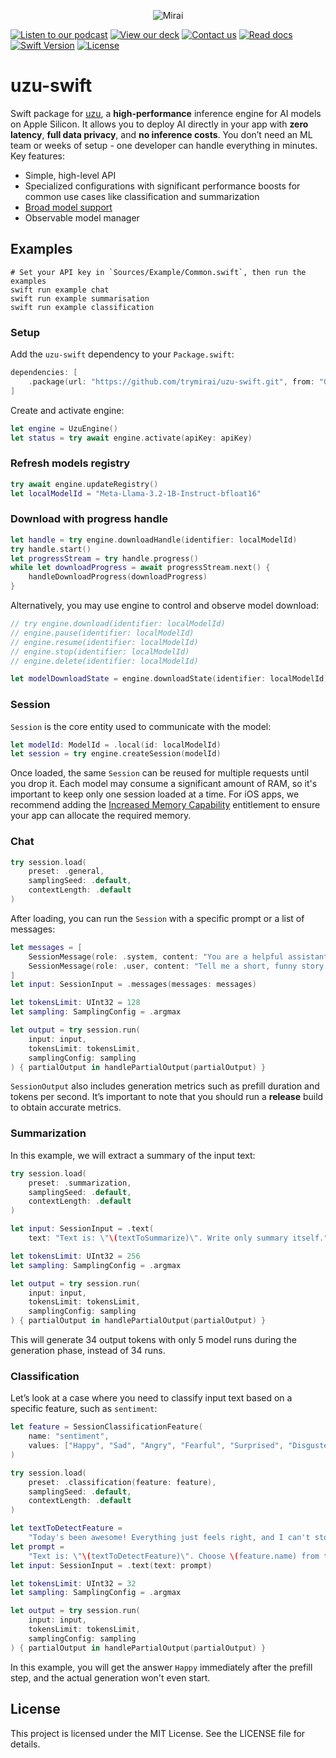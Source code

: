 <p align="center">
  <picture>
    <img alt="Mirai" src="https://artifacts.trymirai.com/social/github/uzu-swift-header.jpg" style="max-width: 100%;">
  </picture>
</p>

<a href="https://artifacts.trymirai.com/social/about_us.mp3"><img src="https://img.shields.io/badge/Listen-Podcast-red" alt="Listen to our podcast"></a>
<a href="https://docsend.com/v/76bpr/mirai2025"><img src="https://img.shields.io/badge/View-Deck-red" alt="View our deck"></a>
<a href="mailto:alexey@getmirai.co,dima@getmirai.co,aleksei@getmirai.co?subject=Interested%20in%20Mirai"><img src="https://img.shields.io/badge/Send-Email-green" alt="Contact us"></a>
<a href="https://docs.trymirai.com/components/inference-engine"><img src="https://img.shields.io/badge/Read-Docs-blue" alt="Read docs"></a>
[![Swift Version](https://img.shields.io/badge/Swift-5.9-blue)](https://swift.org)
[![License](https://img.shields.io/badge/License-MIT-blue)](LICENSE)

# uzu-swift

Swift package for [uzu](https://github.com/trymirai/uzu), a **high-performance** inference engine for AI models on Apple Silicon. It allows you to deploy AI directly in your app with **zero latency**, **full data privacy**, and **no inference costs**. You don’t need an ML team or weeks of setup - one developer can handle everything in minutes. Key features:

- Simple, high-level API
- Specialized configurations with significant performance boosts for common use cases like classification and summarization
- [Broad model support](https://trymirai.com/models)
- Observable model manager

## Examples

```shell
# Set your API key in `Sources/Example/Common.swift`, then run the examples
swift run example chat
swift run example summarisation
swift run example classification
```

### Setup

Add the `uzu-swift` dependency to your `Package.swift`:

```swift
dependencies: [
    .package(url: "https://github.com/trymirai/uzu-swift.git", from: "0.1.8")
]
```

Create and activate engine:

```swift
let engine = UzuEngine()
let status = try await engine.activate(apiKey: apiKey)
```

### Refresh models registry

```swift
try await engine.updateRegistry()
let localModelId = "Meta-Llama-3.2-1B-Instruct-bfloat16"
```

### Download with progress handle

```swift
let handle = try engine.downloadHandle(identifier: localModelId)
try handle.start()
let progressStream = try handle.progress()
while let downloadProgress = await progressStream.next() {
    handleDownloadProgress(downloadProgress)
}
```

Alternatively, you may use engine to control and observe model download:

```swift
// try engine.download(identifier: localModelId)
// engine.pause(identifier: localModelId)
// engine.resume(identifier: localModelId)
// engine.stop(identifier: localModelId)
// engine.delete(identifier: localModelId)

let modelDownloadState = engine.downloadState(identifier: localModelId)
```

### Session

`Session` is the core entity used to communicate with the model:

```swift
let modelId: ModelId = .local(id: localModelId)
let session = try engine.createSession(modelId)
```

Once loaded, the same `Session` can be reused for multiple requests until you drop it. Each model may consume a significant amount of RAM, so it's important to keep only one session loaded at a time. For iOS apps, we recommend adding the [Increased Memory Capability](https://developer.apple.com/documentation/bundleresources/entitlements/com.apple.developer.kernel.increased-memory-limit) entitlement to ensure your app can allocate the required memory.

### Chat

```swift
try session.load(
    preset: .general,
    samplingSeed: .default,
    contextLength: .default
)
```

After loading, you can run the `Session` with a specific prompt or a list of messages:

```swift
let messages = [
    SessionMessage(role: .system, content: "You are a helpful assistant."),
    SessionMessage(role: .user, content: "Tell me a short, funny story about a robot."),
]
let input: SessionInput = .messages(messages: messages)
```

```swift
let tokensLimit: UInt32 = 128
let sampling: SamplingConfig = .argmax
```

```swift
let output = try session.run(
    input: input,
    tokensLimit: tokensLimit,
    samplingConfig: sampling
) { partialOutput in handlePartialOutput(partialOutput) }
```

`SessionOutput` also includes generation metrics such as prefill duration and tokens per second. It’s important to note that you should run a **release** build to obtain accurate metrics.

### Summarization

In this example, we will extract a summary of the input text:

```swift
try session.load(
    preset: .summarization,
    samplingSeed: .default,
    contextLength: .default
)
```

```swift
let input: SessionInput = .text(
    text: "Text is: \"\(textToSummarize)\". Write only summary itself.")
```

```swift
let tokensLimit: UInt32 = 256
let sampling: SamplingConfig = .argmax
```

```swift
let output = try session.run(
    input: input,
    tokensLimit: tokensLimit,
    samplingConfig: sampling
) { partialOutput in handlePartialOutput(partialOutput) }
```

This will generate 34 output tokens with only 5 model runs during the generation phase, instead of 34 runs.

### Classification

Let’s look at a case where you need to classify input text based on a specific feature, such as `sentiment`:

```swift
let feature = SessionClassificationFeature(
    name: "sentiment",
    values: ["Happy", "Sad", "Angry", "Fearful", "Surprised", "Disgusted"]
)
```

```swift
try session.load(
    preset: .classification(feature: feature),
    samplingSeed: .default,
    contextLength: .default
)
```

```swift
let textToDetectFeature =
    "Today's been awesome! Everything just feels right, and I can't stop smiling."
let prompt =
    "Text is: \"\(textToDetectFeature)\". Choose \(feature.name) from the list: \(feature.values.joined(separator: ", ")). Answer with one word. Don't add a dot at the end."
let input: SessionInput = .text(text: prompt)
```

```swift
let tokensLimit: UInt32 = 32
let sampling: SamplingConfig = .argmax
```

```swift
let output = try session.run(
    input: input,
    tokensLimit: tokensLimit,
    samplingConfig: sampling
) { partialOutput in handlePartialOutput(partialOutput) }
```

In this example, you will get the answer `Happy` immediately after the prefill step, and the actual generation won't even start.

## License

This project is licensed under the MIT License. See the LICENSE file for details.


